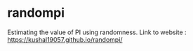 # randompi
Estimating the value of PI using randomness.
Link to website : https://kushal19057.github.io/randompi/
